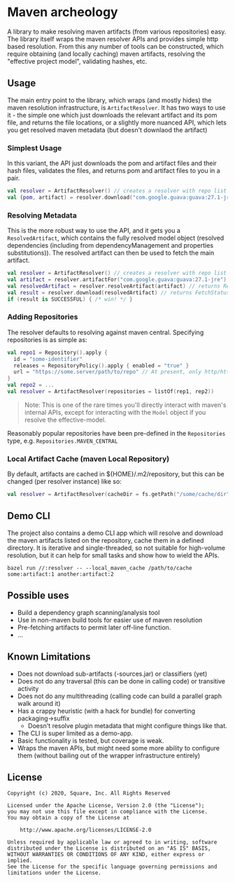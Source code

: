 # Maven archeology

A library to make resolving maven artifacts (from various repositories) easy.  The library itself
wraps the maven resolver APIs and provides simple http based resolution. From this any number of
tools can be constructed, which require obtaining (and locally caching) maven artifacts, resolving
the "effective project model", validating hashes, etc.

## Usage

The main entry point to the library, which wraps (and mostly hides) the maven resolution
infrastructure, is `ArtifactResolver`.  It has two ways to use it - the simple one which just
downloads the relevant artifact and its pom file, and returns the file locations, or a slightly
more nuanced API, which lets you get resolved maven metadata (but doesn't downlaod the artifact)

### Simplest Usage

In this variant, the API just downloads the pom and artifact files and their hash files, validates
the files, and returns pom and artifact files to you in a pair. 

```kotlin
val resolver = ArtifactResolver() // creates a resolver with repo list defaulting to maven central
val (pom, artifact) = resolver.download("com.google.guava:guava:27.1-jre")
```

### Resolving Metadata

This is the more robust way to use the API, and it gets you a `ResolvedArtifact`, which contains
the fully resolved model object (resolved dependencies (including from dependencyManagement and
properties substitutions)). The resolved artifact can then be used to fetch the main artifact.

```kotlin
val resolver = ArtifactResolver() // creates a resolver with repo list defaulting to maven central
val artifact = resolver.artifactFor("com.google.guava:guava:27.1-jre") // returns Artifact
val resolvedArtifact = resolver.resolveArtifact(artifact) // returns ResolvedArtifact
val result = resolver.download(resolvedArtifact) // returns FetchStatus
if (result is SUCCESSFUL) { /* win! */ }
```

### Adding Repositories

The resolver defaults to resolving against maven central. Specifying repositories is as simple as:

```kotlin
val repo1 = Repository().apply {
  id = "some-identifier"
  releases = RepositoryPolicy().apply { enabled = "true" }
  url = "https://some.server/path/to/repo" // At present, only http/https are supported.
}
val repo2 = ...
val resolver = ArtifactResolver(repositories = listOf(rep1, rep2))
```
> Note: This is one of the rare times you'll directly interact with maven's internal APIs, except
> for interacting with the `Model` object if you resolve the effective-model.

Reasonably popular repositories have been pre-defined in the `Repositories` type, e.g.
`Repositories.MAVEN_CENTRAL`

### Local Artifact Cache (maven Local Repository)

By default, artifacts are cached in ${HOME}/.m2/repository, but this can be changed (per resolver
instance) like so:

```kotlin
val resolver = ArtifactResolver(cacheDir = fs.getPath("/some/cache/dir")
```
## Demo CLI

The project also contains a demo CLI app which will resolve and download the maven artifacts listed
on the repository, cache them in a defined directory. It is iterative and single-threaded, so not
suitable for high-volume resolution, but it can help for small tasks and show how to wield the APIs.
```shell
bazel run //:resolver -- --local_maven_cache /path/to/cache some:artifact:1 another:artifact:2
```

## Possible uses

  * Build a dependency graph scanning/analysis tool
  * Use in non-maven build tools for easier use of maven resolution
  * Pre-fetching artifacts to permit later off-line function.
  * ...

## Known Limitations

  * Does not download sub-artifacts (-sources.jar) or classifiers (yet)
  * Does not do any traversal (this can be done in calling code) or transitive activity
  * Does not do any multithreading (calling code can build a parallel graph walk around it)
  * Has a crappy heuristic (with a hack for bundle) for converting packaging->suffix
    - Doesn't resolve plugin metadata that might configure things like that.
  * The CLI is super limited as a demo-app.
  * Basic functionality is tested, but coverage is weak.
  * Wraps the maven APIs, but might need some more ability to configure them (without bailing
    out of the wrapper infrastructure entirely)

## License

```
Copyright (c) 2020, Square, Inc. All Rights Reserved

Licensed under the Apache License, Version 2.0 (the "License");
you may not use this file except in compliance with the License.
You may obtain a copy of the License at

    http://www.apache.org/licenses/LICENSE-2.0

Unless required by applicable law or agreed to in writing, software
distributed under the License is distributed on an "AS IS" BASIS,
WITHOUT WARRANTIES OR CONDITIONS OF ANY KIND, either express or implied.
See the License for the specific language governing permissions and
limitations under the License.
```

